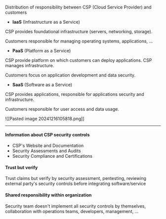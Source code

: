 Distribution of responsibility between CSP (Cloud Service Provider) and customers

- **IaaS** (Infrastructure as a Service)

CSP provides foundational infrastructure (servers, networking, storage).

Customers responsible for managing operating systems, applications, ...
- **PaaS** (Platform as a Service)

CSP provide platform on which customers can deploy applications. CSP manages infrastructure. 

Customers focus on application development and data security.
- **SaaS** (Software as a Service)

CSP provides applications, responsible for applications security and infrastructure. 

Customers responsible for user access and data usage.

![[Pasted image 20241216105818.png]]

___

#### Information about CSP security controls
- CSP's Website and Documentation
- Security Assessments and Audits
- Security Compliance and Certifications

#### Trust but verify
Trust claims but verify by security assessment, pentesting, reviewing external party's security controls before integrating software/service

#### Shared responsibility within organization
Security team doesn't implement all security controls by themselves, collaboration with operations teams, developers, management, ...
